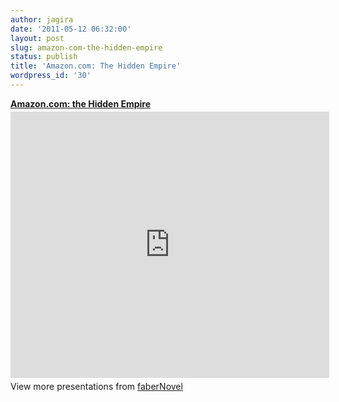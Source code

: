 ```yaml
---
author: jagira
date: '2011-05-12 06:32:00'
layout: post
slug: amazon-com-the-hidden-empire
status: publish
title: 'Amazon.com: The Hidden Empire'
wordpress_id: '30'
---
```


<div style="width:510px" id="__ss_7928875"> 
<strong style="display:block;margin:12px 0 4px"><a href="http://www.slideshare.net/faberNovel/amazoncom-the-hidden-empire" title="Amazon.com: the Hidden Empire" target="_blank">Amazon.com: the Hidden Empire</a></strong> <iframe src="http://www.slideshare.net/slideshow/embed_code/7928875" width="510"
height="426" frameborder="0" marginwidth="0" marginheight="0" scrolling="no"></iframe> <div style="padding:5px 0 12px"> View more presentations from <a href="http://www.slideshare.net/faberNovel" target="_blank">faberNovel</a></div> 
</div>

